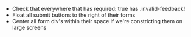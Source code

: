 *   Check that everywhere that has required: true has .invalid-feedback!
*   Float all submit buttons to the right of their forms
*   Center all form div's within their space if we're constricting them on large screens


